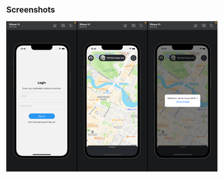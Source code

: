 ## Screenshots

<div style="display:flex;flex-direction:row;justify-content:space-between;">
  <img src="/assets/pic1.png" alt="Login Screen" height="400" width="200"/>
  <img src="/assets/pic2.png" alt="Login Screen" height="400" width="200"/>
  <img src="/assets/pic3.png" alt="Login Screen" height="400" width="200"/>
</div>